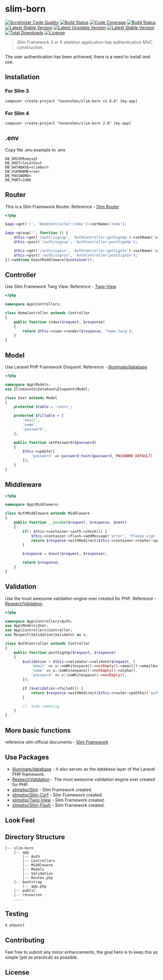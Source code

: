 # slim-born
[![Scrutinizer Code Quality](https://scrutinizer-ci.com/g/HavenShen/slim-born/badges/quality-score.png?b=master)](https://scrutinizer-ci.com/g/HavenShen/slim-born/?branch=master)
[![Build Status](https://scrutinizer-ci.com/g/HavenShen/slim-born/badges/build.png?b=master)](https://scrutinizer-ci.com/g/HavenShen/slim-born/build-status/master)
[![Code Coverage](https://scrutinizer-ci.com/g/HavenShen/slim-born/badges/coverage.png?b=master)](https://scrutinizer-ci.com/g/HavenShen/slim-born/?branch=master)
[![Build Status](https://travis-ci.org/HavenShen/slim-born.svg?branch=master)](https://travis-ci.org/HavenShen/slim-born)
[![Latest Stable Version](https://poser.pugx.org/HavenShen/slim-born/v/stable.svg)](https://packagist.org/packages/HavenShen/slim-born)
[![Latest Unstable Version](https://poser.pugx.org/HavenShen/slim-born/v/unstable.svg)](https://packagist.org/packages/HavenShen/slim-born)
[![Latest Stable Version](https://img.shields.io/packagist/v/HavenShen/slim-born.svg?style=flat-square)](https://packagist.org/packages/HavenShen/slim-born)
[![Total Downloads](https://img.shields.io/packagist/dt/HavenShen/slim-born.svg?style=flat-square)](https://packagist.org/packages/HavenShen/slim-born)
[![License](https://img.shields.io/packagist/l/HavenShen/slim-born.svg?style=flat-square)](https://packagist.org/packages/HavenShen/slim-born)

> Slim Framework 3 or 4 skeleton application has authentication MVC construction.

The user authentication has been achieved,  there is a need to install and use.

## Installation

### For Slim 3

```shell
composer create-project "havenshen/slim-born v1.0.6" [my-app]
```

### For Slim 4

```shell
composer create-project "havenshen/slim-born 2.0" [my-app]
```

## .env

Copy file .env.example to .env

```
DB_DRIVER=mysql
DB_HOST=localhost
DB_DATABASE=slimborn
DB_USERNAME=root
DB_PASSWORD=
DB_PORT=3306
```

## Router

This is a Slim Framework  Router.
Reference - [Slim Router](http://www.slimframework.com/docs/objects/router.html)

```php
<?php

$app->get('/', 'HomeController:index')->setName('home');

$app->group('', function () {
	$this->get('/auth/signup', 'AuthController:getSignUp')->setName('auth.signup');
	$this->post('/auth/signup', 'AuthController:postSignUp');

	$this->get('/auth/signin', 'AuthController:getSignIn')->setName('auth.signin');
	$this->post('/auth/signin', 'AuthController:postSignIn');
})->add(new GuestMiddleware($container));
```

## Controller

Use Slim Framework Twig View.
Reference - [Twig-View](https://github.com/slimphp/Twig-View)

```php
<?php

namespace App\Controllers;

class HomeController extends Controller
{
	public function index($request, $response)
	{
		return $this->view->render($response, 'home.twig');
	}
}
```

## Model

Use Laravel PHP Framework Eloquent.
Reference - [illuminate/database](https://github.com/illuminate/database)
```php
<?php

namespace App\Models;
use Illuminate\Database\Eloquent\Model;

class User extends Model
{
	protected $table = 'users';

	protected $fillable = [
		'email',
		'name',
		'password',
	];

	public function setPassword($password)
	{
		$this->update([
			'password' => password_hash($password, PASSWORD_DEFAULT)
		]);
	}
}
```

## Middleware

```php
<?php

namespace App\Middleware;

class AuthMiddleware extends Middleware
{
	public function __invoke($request, $response, $next)
	{
		if(! $this->container->auth->check()) {
			$this->container->flash->addMessage('error', 'Please sign in before doing that');
			return $response->withRedirect($this->container->router->pathFor('auth.signin'));
		}

		$response = $next($request, $response);

		return $response;
	}
}
```

## Validation

Use the most awesome validation engine ever created for PHP.
Reference - [Respect/Validation](https://github.com/Respect/Validation)
```php
<?php

namespace App\Controllers\Auth;
use App\Models\User;
use App\Controllers\Controller;
use Respect\Validation\Validator as v;

class AuthController extends Controller
{
	public function postSignUp($request, $response)
	{
		$validation = $this->validator->validate($request, [
			'email' => v::noWhitespace()->notEmpty()->email()->emailAvailable(),
			'name' => v::noWhitespace()->notEmpty()->alpha(),
			'password' => v::noWhitespace()->notEmpty(),
		]);

		if ($validation->failed()) {
			return $response->withRedirect($this->router->pathFor('auth.signup'));
		}

		//	todo someting
	}
}
```

## More basic functions

reference slim official documents - [Slim Framework](http://www.slimframework.com/docs/)

## Use Packages

* [illuminate/database](https://github.com/illuminate/database) - It also serves as the database layer of the Laravel PHP framework.
* [Respect/Validation](https://github.com/Respect/Validation) - The most awesome validation engine ever created for PHP.
* [slimphp/Slim](https://github.com/slimphp/Slim) - Slim Framework created.
* [slimphp/Slim-Csrf](https://github.com/slimphp/Slim-Csrf) - Slim Framework created.
* [slimphp/Twig-View](https://github.com/slimphp/Twig-View) - Slim Framework created.
* [slimphp/Slim-Flash](https://github.com/slimphp/Slim-Flash) - Slim Framework created.

## Look Feel


## Directory Structure

```shell
|-- slim-born
	|-- app
		|-- Auth
		|-- Controllers
		|-- Middleware
		|-- Models
		|-- Validation
		|-- Routes.php
	|-- bootstrap
		|-- app.php
	|-- public
	|-- resources
	....
```

## Testing

``` bash
$ phpunit
```

## Contributing

Feel free to submit any minor enhancements, the goal here is to keep this as simple (yet as practical) as possible.

## License

